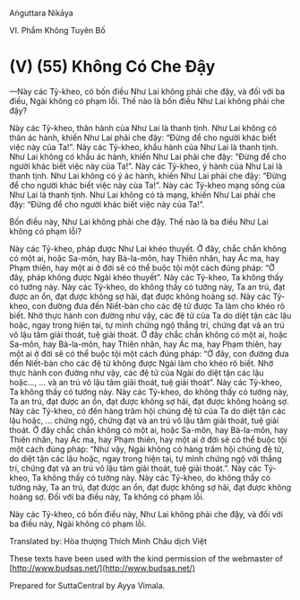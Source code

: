  

Aṅguttara Nikāya

VI. Phẩm Không Tuyên Bố

# (V) (55) Không Có Che Ðậy

—Này các Tỷ-kheo, có bốn điều Như Lai không phải che đậy, và đối với ba điều, Ngài không có phạm lỗi. Thế nào là bốn điều Như Lai không phải che đậy?

Này các Tỷ-kheo, thân hành của Như Lai là thanh tịnh. Như Lai không có thân ác hành, khiến Như Lai phải che đậy: “Ðừng để cho người khác biết việc này của Ta!”. Này các Tỷ-kheo, khẩu hành của Như Lai là thanh tịnh. Như Lai không có khẩu ác hành, khiến Như Lai phải che đậy: “Ðừng để cho người khác biết việc này của Ta!”. Này các Tỷ-kheo, ý hành của Như Lai là thanh tịnh. Như Lai không có ý ác hành, khiến Như Lai phải che đậy: “Ðừng để cho người khác biết việc này của Ta!”. Này các Tỷ-kheo mạng sống của Như Lai là thanh tịnh. Như Lai không có tà mạng, khiến Như Lai phải che đậy: “Ðừng để cho người khác biết việc này của Ta!”.

Bốn điều này, Như Lai không phải che đậy. Thế nào là ba điều Như Lai không có phạm lỗi?

Này các Tỷ-kheo, pháp được Như Lai khéo thuyết. Ở đây, chắc chắn không có một ai, hoặc Sa-môn, hay Bà-la-môn, hay Thiên nhân, hay Ác ma, hay Phạm thiên, hay một ai ở đời sẽ có thể buộc tội một cách đúng pháp: “Ở đây, pháp không được Ngài khéo thuyết”. Này các Tỷ-kheo, Ta không thấy có tướng này. Này các Tỷ-kheo, do không thấy có tướng này, Ta an trú, đạt được an ổn, đạt được không sợ hãi, đạt được không hoảng sợ. Này các Tỷ-kheo, con đường đưa đến Niết-bàn cho các đệ tử được Ta làm cho khéo rõ biết. Nhờ thực hành con đường như vậy, các đệ tử của Ta do diệt tận các lậu hoặc, ngay trong hiện tại, tự mình chứng ngộ thắng trí, chứng đạt và an trú vô lậu tâm giải thoát, tuệ giải thoát. Ở đây chắc chắn không có một ai, hoặc Sa-môn, hay Bà-la-môn, hay Thiên nhân, hay Ác ma, hay Phạm thiên, hay một ai ở đời sẽ có thể buộc tội một cách đúng pháp: “Ở đây, con đường đưa đến Niết-bàn cho các đệ tử không được Ngài làm cho khéo rõ biết. Nhờ thực hành con đường như vậy, các đệ tử của Ngài do diệt tận các lậu hoặc..., ... và an trú vô lậu tâm giải thoát, tuệ giải thoát”. Này các Tỷ-kheo, Ta không thấy có tướng này. Này các Tỷ-kheo, do không thấy có tướng này, Ta an trú, đạt được an ổn, đạt được không sợ hãi, đạt được không hoảng sợ. Này các Tỷ-kheo, có đến hàng trăm hội chúng đệ tử của Ta do diệt tận các lậu hoặc, ... chứng ngộ, chứng đạt và an trú vô lậu tâm giải thoát, tuệ giải thoát. Ở đây chắc chắn không có một ai, hoặc Sa-môn, hay Bà-la-môn, hay Thiên nhân, hay Ác ma, hay Phạm thiên, hay một ai ở đời sẽ có thể buộc tội một cách đúng pháp: “Như vậy, Ngài không có hàng trăm hội chúng đệ tử, do diệt tận các lậu hoặc, ngay trong hiện tại, tự mình chứng ngộ với thắng trí, chứng đạt và an trú vô lậu tâm giải thoát, tuệ giải thoát.”. Này các Tỷ-kheo, Ta không thấy có tướng này. Này các Tỷ-kheo, do không thấy có tướng này, Ta an trú, đạt được an ổn, đạt được không sợ hãi, đạt được không hoảng sợ. Ðối với ba điều này, Ta không có phạm lỗi.

Này các Tỷ-kheo, có bốn điều này, Như Lai không phải che đậy, và đối với ba điều này, Ngài không có phạm lỗi.

Translated by: Hòa thượng Thích Minh Châu dịch Việt

These texts have been used with the kind permission of the webmaster of [http://www.budsas.net/](http://www.budsas.net/)

Prepared for SuttaCentral by Ayya Vimala.
